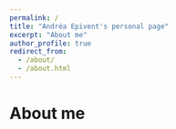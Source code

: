 ```yaml
---
permalink: /
title: "Andréa Epivent's personal page"
excerpt: "About me"
author_profile: true
redirect_from: 
  - /about/
  - /about.html
---
```


About me
======
